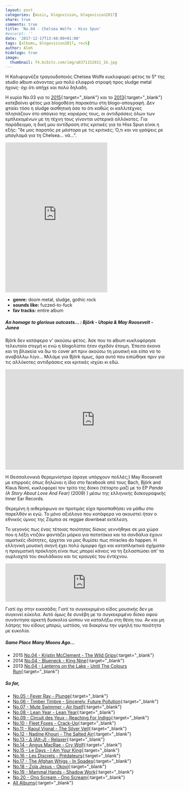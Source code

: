 ```yaml
---
layout: post
categories: [music, blogovision, blogovision2017]
share: true
comments: true
title: 'No.04 - Chelsea Wolfe - Hiss Spun'
#excerpt: ''
date: '2017-12-17T13:48:00+01:00'
tags: [albums, blogovision2017, rock]
author: Aleh
hidelogo: true
image:
  thumbnail: f4.bcbits.com/img/a0371152011_16.jpg
---
```

Η Καλιφορνέζα τραγουδοποιός Chelsea Wolfe κυκλοφορεί φέτος το 5° της studio album κάνοντας μια πολύ ελαφριά στροφή προς sludge metal ήχους· όχι ότι απήχε και πολύ δηλαδή.

Η κυρία No.03 για το [2015](/music/blogovision/blogovision2015/blogovision2015-no03){:target="_blank"} και το [2013](/music/blogovision/blogovision2013/blogovision2013-no03){:target="_blank"} κατεβαίνει φέτος μια blogoθέση παρακάτω στη blogo-απογραφή. Δεν φταίει τόσο η sludge αισθητική όσο το ότι καθώς οι καλλιτέχνες πλησιάζουν στο απόγειο της καριέρας τους, οι αντιδράσεις όλων των εμπλεκομένων με τη τέχνη τους γίνονται υστερικά αλλόκοτες. Για παράδειγμα, η δική μου αντίδραση στις κριτικές για το Hiss Spun είναι η εξής: "δε μας παρατάς ρε μάστορα με τις κριτικές; Ό,τι και να γράψεις ρε μπαγλαμά για τη Chelsea... νά...".

<iframe class="invisible center" style="border: 0; width: 320px; height: 470px;" src="https://bandcamp.com/EmbeddedPlayer/album=3891158978/size=large/bgcol=ffffff/linkcol=0687f5/tracklist=false/track=598937405/transparent=true/" seamless><a href="http://chelseawolfe.bandcamp.com/album/hiss-spun">Hiss Spun by CHELSEA WOLFE</a></iframe>

* **genre:** doom metal, sludge, gothic rock
* **sounds like:** fuzzed-to-fuck 
* **fav tracks:** entire album

<div class="text-divider"></div>

##### <i class="fa fa-hand-o-right"></i> An homage to glorious outcasts... : Björk - Utopia & May Roosevelt - Junea
Björk δεν κατάφερα ν' ακούσω φέτος. Άσε που το album κυκλοφόρησε τελευταία στιγμή κι ενώ η blogoλίστα ήταν σχεδόν έτοιμη. Έπειτα έκανα και τη βλακεία να δω το cover art πριν ακούσω τη μουσική και είπα να το αναβάλλω λίγο... Μιλάμε για Björk όμως, άρα αυτό που ειπώθηκε πριν για τις αλλόκοτες αντιδράσεις και κριτικές ισχύει κι εδώ.

<iframe class="invisible center" width="560" height="315" src="https://www.youtube.com/embed/RIGgn1s3AvI?rel=0" frameborder="0" gesture="media" allow="encrypted-media" allowfullscreen></iframe>

Η Θεσσαλονικιά θερεμινίστρια (άραγε υπάρχουν πολλές;) May Roosevelt με επιρροές όπως δηλώνει η ίδια στo facebook από τους Bach, Björk and Klaus Nomi, κυκλοφορεί τον τρίτο της δίσκο (τέταρτο μαζί με το EP *Panda (A Story About Love And Fear)* (2009) ) μέσω της ελληνικής δισκογραφικής Inner Ear Records. 

Θερεμίνη ή αιθερόφωνο αν προτιμάς είχα προσπαθήσει να μάθω στο παρελθόν κι εγώ. Το μόνο αξιόλογο που κατάφερα να ακουστεί ήταν ο εθνικός ύμνος της Ζάμπια σε reggae downbeat εκτέλεση.

Το γεγονός πως ένας τέτοιας ποιότητας δίσκος γεννήθηκε σε μια χώρα που η λέξη ντιζάιν φαντάζει μάρκα για πατατάκια και τα σανδάλια έχουν ιαματικές ιδιότητες, έρχεται να μας θυμίσει πως miracles do happen. Η ελληνική μουσική σκηνή έχει πολύ όμορφο ήχο και καταπληκτικά σχήματα· η πραγματική πρόκληση είναι πως μπορεί κάνεις να τη ξελασπώσει απ' τα ουρλιαχτά του σκυλάδικου και τις κραυγές του έντεχνου.

<iframe class="invisible center" style="border: 0; width: 100%; height: 120px;" src="https://bandcamp.com/EmbeddedPlayer/album=63296371/size=large/bgcol=ffffff/linkcol=0687f5/tracklist=false/artwork=small/track=3741103931/transparent=true/" seamless><a href="http://mayroosevelt-innerear.bandcamp.com/album/junea">Junea by May Roosevelt</a></iframe>

Γιατί όχι στην εικοσάδα; Γιατί το συγκεκριμένο είδος μουσικής δεν με συγκινεί εύκολα. Αυτό όμως δε συνέβη με το συγκεκριμένο δίσκο αφού συνάντησα αρκετή δυσκολία ώσπου να καταλήξω στη θέση του. Αν και μη λάτρης του είδους μπορώ, ωστόσο, να διακρίνω την υψηλή του ποιότητα με ευκολία.

##### <i class="fa fa-hand-o-right"></i> Same Place Many Moons Ago...

* 2015 [No.04 - Kristin McClement - The Wild Grips](/music/blogovision/blogovision2015/blogovision2015-no04){:target="_blank"}
* 2014 [No.04 - Blueneck - King Nine](/music/blogovision/blogovision2014/blogovision2014-no04){:target="_blank"}
* 2013 [No.04 - Lanterns on the Lake - Until The Colours Run](/music/blogovision/blogovision2013/blogovision2013-no04){:target="_blank"}

##### <i class="fa fa-hand-o-right"></i> So far,

* [No.05 - Fever Ray - Plunge](/music/blogovision/blogovision2017/no05){:target="_blank"}
* [No.06 - Timber Timbre - Sincerely, Future Pollution](/music/blogovision/blogovision2017/no06){:target="_blank"}
* [No.07 - Mute Swimmer - Air Itself](/music/blogovision/blogovision2017/no07){:target="_blank"}
* [No.08 - Lean Year - Lean Year](/music/blogovision/blogovision2017/no08){:target="_blank"}
* [No.09 - Circuit des Yeux - Reaching For Indigo](/music/blogovision/blogovision2017/no09){:target="_blank"}
* [No.10 - Fleet Foxes - Crack-Up](/music/blogovision/blogovision2017/no10){:target="_blank"}
* [No.11 - Raoul Vignal - The Silver Veil](/music/blogovision/blogovision2017/no11){:target="_blank"}
* [No.12 - Nadine Khouri - The Salted Air](/music/blogovision/blogovision2017/no12){:target="_blank"}
* [No.13 - ∆ (Alt-J) - Relaxer](/music/blogovision/blogovision2017/no13){:target="_blank"}
* [No.14 - Angus MacRae - Cry Wolf](/music/blogovision/blogovision2017/no14){:target="_blank"}
* [No.15 - Le Days - I Am Your King](/music/blogovision/blogovision2017/no15){:target="_blank"}
* [No.16 - Les Discrets - Prédateurs](/music/blogovision/blogovision2017/no16){:target="_blank"}
* [No.17 - The Afghan Whigs - In Spades](/music/blogovision/blogovision2017/no17){:target="_blank"}
* [No.18 - Zola Jesus - Okovi](/music/blogovision/blogovision2017/no18){:target="_blank"}
* [No.19 - Mammal Hands - Shadow Work](/music/blogovision/blogovision2017/no19){:target="_blank"}
* [No.20 - Ono Scream - Ono Scream](/music/blogovision/blogovision2017/no20){:target="_blank"}
* [All Albums](/music/albums/2017){:target="_blank"}